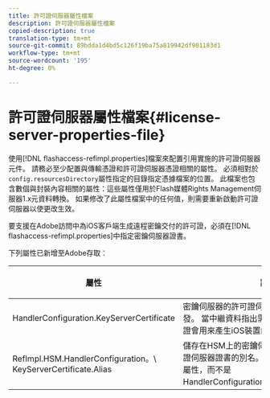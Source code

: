 ```yaml
---
title: 許可證伺服器屬性檔案
description: 許可證伺服器屬性檔案
copied-description: true
translation-type: tm+mt
source-git-commit: 89bdda1d4bd5c126f19ba75a819942df901183d1
workflow-type: tm+mt
source-wordcount: '195'
ht-degree: 0%

---
```



# 許可證伺服器屬性檔案{#license-server-properties-file}

使用[!DNL flashaccess-refimpl.properties]檔案來配置引用實施的許可證伺服器元件。 請務必至少配置與傳輸憑證和許可證伺服器憑證相關的屬性。 必須相對於`config.resourcesDirectory`屬性指定的目錄指定憑據檔案的位置。 此檔案也包含數個與封裝內容相關的屬性：這些屬性僅用於Flash媒體Rights Management伺服器1.x元資料轉換。 如果修改了此屬性檔案中的任何值，則需要重新啟動許可證伺服器以使更改生效。

要支援在Adobe訪問中為iOS客戶端生成遠程密鑰交付的許可證，必須在[!DNL flashaccess-refimpl.properties]中指定密鑰伺服器證書。

下列屬性已新增至Adobe存取：

<table frame="all" colsep="1" rowsep="1" class="+ topic/table adobe-d/table " id="table_xz2_lwy_n4"> 
 <thead class="- topic/thead "> 
  <tr rowsep="1" class="- topic/row "> 
   <th colname="1" class="- topic/entry entry"> <p class="- topic/p ">屬性 </p> </th> 
   <th colname="2" class="- topic/entry entry"> <p class="- topic/p ">說明 </p> </th> 
  </tr> 
 </thead>
 <tbody class="- topic/tbody "> 
  <tr rowsep="1" class="- topic/row "> 
   <td colname="1" class="- topic/entry "><span class="codeph"> HandlerConfiguration.KeyServerCertificate</span> </td> 
   <td colname="2" class="- topic/entry "> 密鑰伺服器的許可證伺服器證書，由Adobe頒發。 當中繼資料指出需要金鑰伺服器時，此憑證會用來產生iOS裝置的授權。 </td> 
  </tr> 
  <tr rowsep="0" class="- topic/row "> 
   <td colname="1" class="- topic/entry "><span class="codeph"> RefImpl.HSM.HandlerConfiguration。\ KeyServerCertificate.Alias</span> </td> 
   <td colname="2" class="- topic/entry ">儲存在HSM上的密鑰伺服器Adobe頒發的許可證伺服器證書的別名。 啟用HSM時，請使用此屬性，而不是<span class="codeph"> HandlerConfiguration.KeyServerCertificate</span>。 </td> 
  </tr> 
 </tbody> 
</table>

